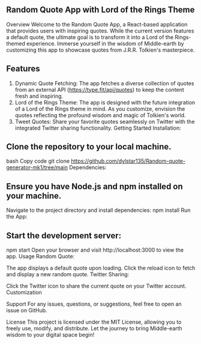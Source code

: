 ## Random Quote App with Lord of the Rings Theme
Overview
Welcome to the Random Quote App, a React-based application that provides users with inspiring quotes. While the current version features a default quote, the ultimate goal is to transform it into a Lord of the Rings-themed experience. Immerse yourself in the wisdom of Middle-earth by customizing this app to showcase quotes from J.R.R. Tolkien's masterpiece.

## Features
1. Dynamic Quote Fetching:
The app fetches a diverse collection of quotes from an external API (https://type.fit/api/quotes) to keep the content fresh and inspiring.
2. Lord of the Rings Theme:
The app is designed with the future integration of a Lord of the Rings theme in mind. As you customize, envision the quotes reflecting the profound wisdom and magic of Tolkien's world.
3. Tweet Quotes:
Share your favorite quotes seamlessly on Twitter with the integrated Twitter sharing functionality.
Getting Started
Installation:

## Clone the repository to your local machine.
bash
Copy code
git clone https://github.com/dylstar135/Random-quote-generator-mk1/tree/main
Dependencies:

## Ensure you have Node.js and npm installed on your machine.
Navigate to the project directory and install dependencies:
npm install
Run the App:

## Start the development server:
npm start
Open your browser and visit http://localhost:3000 to view the app.
Usage
Random Quote:

The app displays a default quote upon loading.
Click the reload icon to fetch and display a new random quote.
Twitter Sharing:

Click the Twitter icon to share the current quote on your Twitter account.
Customization


Support
For any issues, questions, or suggestions, feel free to open an issue on GitHub.

License
This project is licensed under the MIT License, allowing you to freely use, modify, and distribute. Let the journey to bring Middle-earth wisdom to your digital space begin!

